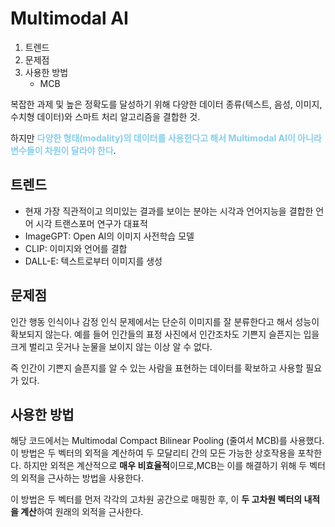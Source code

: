 # Multimodal AI

1. 트렌드
2. 문제점
3. 사용한 방법
   - MCB

복잡한 과제 및 높은 정확도를 달성하기 위해 다양한 데이터 종류(텍스트, 음성, 이미지, 수치형 데이터)와 스마트 처리 알고리즘을 결합한 것.

하지만 <span style="color:skyblue">**다양한 형태(modality)의 데이터를 사용한다고 해서 Multimodal AI이 아니라 변수들이 차원이 달라야 한다**</span>.

## 트렌드

- 현재 가장 직관적이고 의미있는 결과를 보이는 분야는 시각과 언어지능을 결합한 언어 시각 트랜스포머 연구가 대표적
- ImageGPT: Open AI의 이미지 사전학습 모델
- CLIP: 이미지와 언어를 결합
- DALL-E: 텍스트로부터 이미지를 생성

## 문제점

인간 행동 인식이나 감정 인식 문제에서는 단순히 이미지를 잘 분류한다고 해서 성능이 확보되지 않는다. 예를 들어 인간들의 표정 사진에서 인간조차도 기쁜지 슬픈지는 입을 크게 벌리고 웃거나 눈물을 보이지 않는 이상 알 수 없다.

즉 인간이 기쁜지 슬픈지를 알 수 있는 사람을 표현하는 데이터를 확보하고 사용할 필요가 있다.

## 사용한 방법

해당 코드에서는 Multimodal Compact Bilinear Pooling (줄여서 MCB)를 사용했다. 이 방법은 두 벡터의 외적을 계산하여 두 모달리티 간의 모든 가능한 상호작용을 포착한다. 하지만 외적은 계산적으로 **매우 비효율적**이므로,MCB는 이를 해결하기 위해 두 벡터의 외적을 근사하는 방법을 사용한다.

이 방법은 두 벡터를 먼저 각각의 고차원 공간으로 매핑한 후, 이 **두 고차원 벡터의 내적을 계산**하여 원래의 외적을 근사한다.